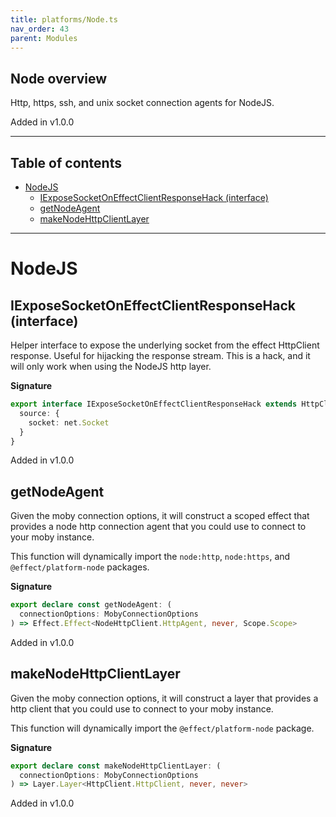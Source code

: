 ```yaml
---
title: platforms/Node.ts
nav_order: 43
parent: Modules
---
```


## Node overview

Http, https, ssh, and unix socket connection agents for NodeJS.

Added in v1.0.0

---

<h2 class="text-delta">Table of contents</h2>

- [NodeJS](#nodejs)
  - [IExposeSocketOnEffectClientResponseHack (interface)](#iexposesocketoneffectclientresponsehack-interface)
  - [getNodeAgent](#getnodeagent)
  - [makeNodeHttpClientLayer](#makenodehttpclientlayer)

---

# NodeJS

## IExposeSocketOnEffectClientResponseHack (interface)

Helper interface to expose the underlying socket from the effect HttpClient
response. Useful for hijacking the response stream. This is a hack, and it
will only work when using the NodeJS http layer.

**Signature**

```ts
export interface IExposeSocketOnEffectClientResponseHack extends HttpClientResponse.HttpClientResponse {
  source: {
    socket: net.Socket
  }
}
```

Added in v1.0.0

## getNodeAgent

Given the moby connection options, it will construct a scoped effect that
provides a node http connection agent that you could use to connect to your
moby instance.

This function will dynamically import the `node:http`, `node:https`, and
`@effect/platform-node` packages.

**Signature**

```ts
export declare const getNodeAgent: (
  connectionOptions: MobyConnectionOptions
) => Effect.Effect<NodeHttpClient.HttpAgent, never, Scope.Scope>
```

Added in v1.0.0

## makeNodeHttpClientLayer

Given the moby connection options, it will construct a layer that provides a
http client that you could use to connect to your moby instance.

This function will dynamically import the `@effect/platform-node` package.

**Signature**

```ts
export declare const makeNodeHttpClientLayer: (
  connectionOptions: MobyConnectionOptions
) => Layer.Layer<HttpClient.HttpClient, never, never>
```

Added in v1.0.0

